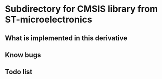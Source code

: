 # Subdirectory for CMSIS library from ST-microelectronics

## What is implemented in this derivative

## Know bugs

## Todo list

